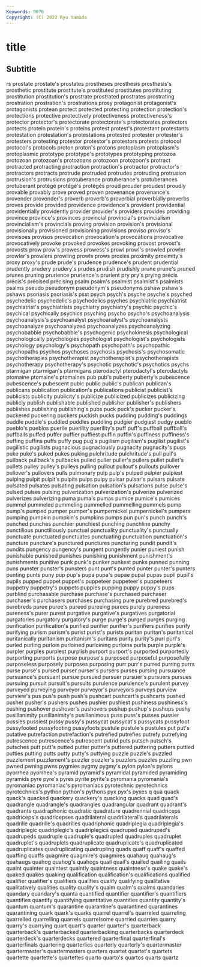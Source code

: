 ```yaml
---
Keywords: 9078
Copyright: (C) 2022 Ryu Yamada
---
```



# title

## Subtitle
rs prostate prostate's prostates prostheses prosthesis prosthesis's prosthetic
prostitute prostitute's prostituted prostitutes prostituting prostitution prostitution's prostrate prostrated prostrates
prostrating prostration prostration's prostrations prosy protagonist protagonist's protagonists protean protect
protected protecting protection protection's protections protective protectively protectiveness protectiveness's protector
protector's protectorate protectorate's protectorates protectors protects protein protein's proteins protest
protest's protestant protestants protestation protestation's protestations protested protester protester's protesters
protesting protestor protestor's protestors protests protocol protocol's protocols proton proton's
protons protoplasm protoplasm's protoplasmic prototype prototype's prototypes prototyping protozoa protozoan
protozoan's protozoans protozoon protozoon's protract protracted protracting protraction protraction's protractor
protractor's protractors protracts protrude protruded protrudes protruding protrusion protrusion's protrusions
protuberance protuberance's protuberances protuberant protégé protégé's protégés proud prouder proudest
proudly provable provably prove proved proven provenance provenance's provender provender's
proverb proverb's proverbial proverbially proverbs proves provide provided providence providence's
provident providential providentially providently provider provider's providers provides providing province
province's provinces provincial provincial's provincialism provincialism's provincials proving provision provision's
provisional provisionally provisioned provisioning provisions proviso proviso's provisoes provisos provocation
provocation's provocations provocative provocatively provoke provoked provokes provoking provost provost's
provosts prow prow's prowess prowess's prowl prowl's prowled prowler prowler's
prowlers prowling prowls prows proxies proximity proximity's proxy proxy's prude
prude's prudence prudence's prudent prudential prudently prudery prudery's prudes prudish
prudishly prune prune's pruned prunes pruning prurience prurience's prurient pry
pry's prying précis précis's précised précising psalm psalm's psalmist psalmist's
psalmists psalms pseudo pseudonym pseudonym's pseudonyms pshaw pshaw's pshaws psoriasis
psoriasis's psst psych psych's psyche psyche's psyched psychedelic psychedelic's psychedelics
psyches psychiatric psychiatrist psychiatrist's psychiatrists psychiatry psychiatry's psychic psychic's psychical
psychically psychics psyching psycho psycho's psychoanalysis psychoanalysis's psychoanalyst psychoanalyst's psychoanalysts
psychoanalyze psychoanalyzed psychoanalyzes psychoanalyzing psychobabble psychobabble's psychogenic psychokinesis psychological psychologically
psychologies psychologist psychologist's psychologists psychology psychology's psychopath psychopath's psychopathic psychopaths
psychos psychoses psychosis psychosis's psychosomatic psychotherapies psychotherapist psychotherapist's psychotherapists psychotherapy
psychotherapy's psychotic psychotic's psychotics psychs ptarmigan ptarmigan's ptarmigans pterodactyl pterodactyl's
pterodactyls ptomaine ptomaine's ptomaines pub pub's puberty puberty's pubescence pubescence's
pubescent pubic public public's publican publican's publicans publication publication's publications
publicist publicist's publicists publicity publicity's publicize publicized publicizes publicizing publicly
publish publishable published publisher publisher's publishers publishes publishing publishing's pubs
puck puck's pucker pucker's puckered puckering puckers puckish pucks pudding
pudding's puddings puddle puddle's puddled puddles puddling pudgier pudgiest pudgy
pueblo pueblo's pueblos puerile puerility puerility's puff puff's puffball puffball's
puffballs puffed puffer puffier puffiest puffin puffin's puffiness puffiness's puffing
puffins puffs puffy pug pug's pugilism pugilism's pugilist pugilist's pugilistic
pugilists pugnacious pugnaciously pugnacity pugnacity's pugs puke puke's puked pukes
puking pulchritude pulchritude's pull pull's pullback pullback's pullbacks pulled puller
puller's pullers pullet pullet's pullets pulley pulley's pulleys pulling pullout
pullout's pullouts pullover pullover's pullovers pulls pulmonary pulp pulp's pulped
pulpier pulpiest pulping pulpit pulpit's pulpits pulps pulpy pulsar pulsar's
pulsars pulsate pulsated pulsates pulsating pulsation pulsation's pulsations pulse pulse's
pulsed pulses pulsing pulverization pulverization's pulverize pulverized pulverizes pulverizing puma
puma's pumas pumice pumice's pumices pummel pummeled pummeling pummelled pummelling
pummels pump pump's pumped pumper pumper's pumpernickel pumpernickel's pumpers pumping
pumpkin pumpkin's pumpkins pumps pun pun's punch punch's punched punches
punchier punchiest punching punchline punchy punctilious punctiliously punctual punctuality punctuality's
punctually punctuate punctuated punctuates punctuating punctuation punctuation's puncture puncture's punctured
punctures puncturing pundit pundit's pundits pungency pungency's pungent pungently punier
puniest punish punishable punished punishes punishing punishment punishment's punishments punitive
punk punk's punker punkest punks punned punning puns punster punster's
punsters punt punt's punted punter punter's punters punting punts puny
pup pup's pupa pupa's pupae pupal pupas pupil pupil's pupils
pupped puppet puppet's puppeteer puppeteer's puppeteers puppetry puppetry's puppets puppies
pupping puppy puppy's pups purblind purchasable purchase purchase's purchased purchaser
purchaser's purchasers purchases purchasing pure purebred purebred's purebreds puree puree's
pureed pureeing purees purely pureness pureness's purer purest purgative purgative's
purgatives purgatorial purgatories purgatory purgatory's purge purge's purged purges purging
purification purification's purified purifier purifier's purifiers purifies purify purifying purism
purism's purist purist's purists puritan puritan's puritanical puritanically puritanism puritanism's
puritans purity purity's purl purl's purled purling purloin purloined purloining
purloins purls purple purple's purpler purples purplest purplish purport purport's
purported purportedly purporting purports purpose purpose's purposed purposeful purposefully purposeless
purposely purposes purposing purr purr's purred purring purrs purse purse's
pursed purser purser's pursers purses pursing pursuance pursuance's pursuant pursue
pursued pursuer pursuer's pursuers pursues pursuing pursuit pursuit's pursuits purulence
purulence's purulent purvey purveyed purveying purveyor purveyor's purveyors purveys purview
purview's pus pus's push push's pushcart pushcart's pushcarts pushed pusher
pusher's pushers pushes pushier pushiest pushiness pushiness's pushing pushover pushover's
pushovers pushup pushup's pushups pushy pusillanimity pusillanimity's pusillanimous puss puss's
pusses pussier pussies pussiest pussy pussy's pussycat pussycat's pussycats pussyfoot
pussyfooted pussyfooting pussyfoots pustule pustule's pustules put put's putative putrefaction
putrefaction's putrefied putrefies putrefy putrefying putrescence putrescence's putrescent putrid puts
putsch putsch's putsches putt putt's putted putter putter's puttered puttering
putters puttied putties putting putts putty putty's puttying puzzle puzzle's
puzzled puzzlement puzzlement's puzzler puzzler's puzzlers puzzles puzzling pwn pwned
pwning pwns pygmies pygmy pygmy's pylon pylon's pylons pyorrhea pyorrhea's
pyramid pyramid's pyramidal pyramided pyramiding pyramids pyre pyre's pyres pyrite
pyrite's pyromania pyromania's pyromaniac pyromaniac's pyromaniacs pyrotechnic pyrotechnics pyrotechnics's python
python's pythons pyx pyx's pyxes q qua quack quack's quacked
quackery quackery's quacking quacks quad quad's quadrangle quadrangle's quadrangles quadrangular
quadrant quadrant's quadrants quadraphonic quadratic quadrature quadrennial quadriceps quadriceps's quadricepses
quadrilateral quadrilateral's quadrilaterals quadrille quadrille's quadrilles quadriphonic quadriplegia quadriplegia's quadriplegic
quadriplegic's quadriplegics quadruped quadruped's quadrupeds quadruple quadruple's quadrupled quadruples quadruplet
quadruplet's quadruplets quadruplicate quadruplicate's quadruplicated quadruplicates quadruplicating quadrupling quads quaff
quaff's quaffed quaffing quaffs quagmire quagmire's quagmires quahaug quahaug's quahaugs
quahog quahog's quahogs quail quail's quailed quailing quails quaint quainter
quaintest quaintly quaintness quaintness's quake quake's quaked quakes quaking qualification
qualification's qualifications qualified qualifier qualifier's qualifiers qualifies qualify qualifying qualitative
qualitatively qualities quality quality's qualm qualm's qualms quandaries quandary quandary's
quanta quantified quantifier quantifier's quantifiers quantifies quantify quantifying quantitative quantities
quantity quantity's quantum quantum's quarantine quarantine's quarantined quarantines quarantining quark
quark's quarks quarrel quarrel's quarreled quarreling quarrelled quarrelling quarrels quarrelsome
quarried quarries quarry quarry's quarrying quart quart's quarter quarter's quarterback
quarterback's quarterbacked quarterbacking quarterbacks quarterdeck quarterdeck's quarterdecks quartered quarterfinal quarterfinal's
quarterfinals quartering quarterlies quarterly quarterly's quartermaster quartermaster's quartermasters quarters quartet
quartet's quartets quartette quartette's quartettes quarto quarto's quartos quarts quartz
